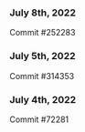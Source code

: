 ### July 8th, 2022

Commit #252283

### July 5th, 2022

Commit #314353


### July 4th, 2022

Commit #72281
